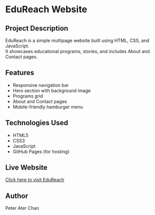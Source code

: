 # EduReach Website

## Project Description
EduReach is a simple multipage website built using HTML, CSS, and JavaScript.  
It showcases educational programs, stories, and includes About and Contact pages.

## Features
- Responsive navigation bar
- Hero section with background image
- Programs grid
- About and Contact pages
- Mobile-friendly hamburger menu

## Technologies Used
- HTML5
- CSS3
- JavaScript
- GitHub Pages (for hosting)

## Live Website
[Click here to visit EduReach](https://peterchan2025.github.io/edureach-website/)

## Author
Peter Ater Chan
